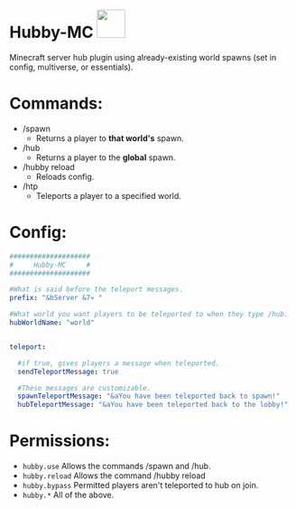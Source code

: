 # Hubby-MC <img src="https://minecraft.gamepedia.com/media/minecraft.gamepedia.com/c/ca/Enchantment_Table.png" width=50>
Minecraft server hub plugin using already-existing world spawns (set in config, multiverse, or essentials).

# Commands:
* /spawn
  * Returns a player to **that world's** spawn.
* /hub
  * Returns a player to the **global** spawn.
* /hubby reload
  * Reloads config.
* /htp
  * Teleports a player to a specified world.
  
# Config:
```YAML
####################
#     Hubby-MC     #
####################

#What is said before the teleport messages.
prefix: "&bServer &7» "

#What world you want players to be teleported to when they type /hub.
hubWorldName: "world"


teleport:

  #if true, gives players a message when teleported.
  sendTeleportMessage: true

  #These messages are customizable.
  spawnTeleportMessage: "&aYou have been teleported back to spawn!"
  hubTeleportMessage: "&aYou have been teleported back to the lobby!"

```

# Permissions:
* `hubby.use` Allows the commands /spawn and /hub.
* `hubby.reload` Allows the command /hubby reload
* `hubby.bypass` Permitted players aren't teleported to hub on join.
* `hubby.*` All of the above.
